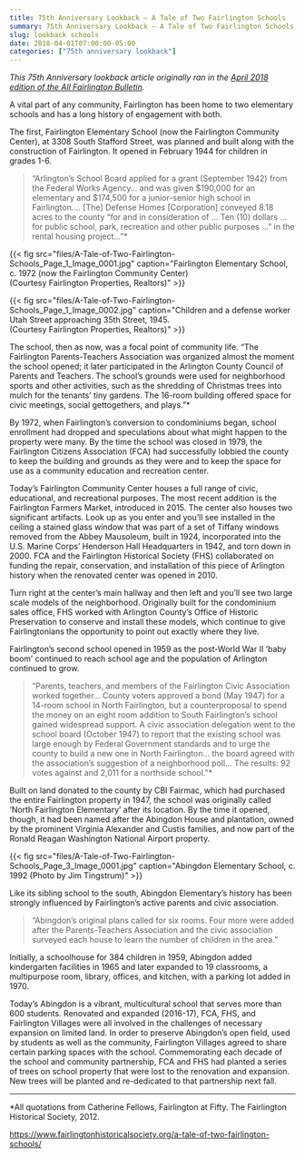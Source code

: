 ```yaml
---
title: 75th Anniversary Lookback — A Tale of Two Fairlington Schools
summary: 75th Anniversary Lookback — A Tale of Two Fairlington Schools
slug: lookback schools
date: 2018-04-01T07:00:00-05:00
categories: ["75th anniversary lookback"]
---
```


*This 75th Anniversary lookback article originally ran in the [April 2018 edition of the All Fairlington Bulletin](http://www.fca-fairlington.org/wp-content/uploads/april_2018_afb.pdf#page=17).*

A vital part of any community, Fairlington has been home to two elementary schools and has a long history of engagement with both.

The first, Fairlington Elementary School (now the Fairlington Community Center), at 3308 South Stafford Street, was planned and built along with the construction of Fairlington. It opened in February 1944 for children in grades 1-6.

> “Arlington’s School Board applied for a grant (September 1942) from the Federal Works Agency… and was given $190,000 for an elementary and $174,500 for a junior-senior high school in Fairlington…. [The] Defense Homes [Corporation] conveyed 8.18 acres to the county “for and in consideration of … Ten (10) dollars … for public school, park, recreation and other public purposes …” in the rental housing project…”*

{{< fig src="files/A-Tale-of-Two-Fairlington-Schools_Page_1_Image_0001.jpg" caption="Fairlington Elementary School, c. 1972 (now the Fairlington Community Center)<br>(Courtesy Fairlington Properties, Realtors)" >}}

{{< fig src="files/A-Tale-of-Two-Fairlington-Schools_Page_1_Image_0002.jpg" caption="Children and a defense worker Utah Street approaching 35th Street, 1945.<br>(Courtesy Fairlington Properties, Realtors)" >}}

The school, then as now, was a focal point of community life. “The Fairlington Parents-Teachers Association was organized almost the moment the school opened; it later participated in the Arlington County Council of Parents and Teachers. The school’s grounds were used for neighborhood sports and other activities, such as the shredding of Christmas trees into mulch for the tenants’ tiny gardens. The 16-room building offered space for civic meetings, social gettogethers, and plays.”*

By 1972, when Fairlington’s conversion to condominiums began, school enrollment had dropped and speculations about what might happen to the property were many. By the time the school was closed in 1979, the Fairlington Citizens Association (FCA) had successfully lobbied the county to keep the building and grounds as they were and to keep the space for use as a community education and recreation center.

Today’s Fairlington Community Center houses a full range of civic, educational, and recreational purposes. The most recent addition is the Fairlington Farmers Market, introduced in 2015. The center also houses two significant artifacts. Look up as you enter and you’ll see installed in the ceiling a stained glass window that was part of a set of Tiffany windows removed from the Abbey Mausoleum, built in 1924, incorporated into the U.S. Marine Corps’ Henderson Hall Headquarters in 1942, and torn down in 2000. FCA and the Fairlington Historical Society (FHS) collaborated on funding the repair, conservation, and installation of this piece of Arlington history when the renovated center was opened in 2010.

Turn right at the center’s main hallway and then left and you’ll see two large scale models of the neighborhood. Originally built for the condominium sales office, FHS worked with Arlington County’s Office of Historic Preservation to conserve and install these models, which continue to give Fairlingtonians the opportunity to point out exactly where they live.

Fairlington’s second school opened in 1959 as the post-World War II ‘baby boom’ continued to reach school age and the population of Arlington continued to grow.

> “Parents, teachers, and members of the Fairlington Civic Association worked together… County voters approved a bond (May 1947) for a 14-room school in North Fairlington, but a counterproposal to spend the money on an eight room addition to South Fairlington’s school gained widespread support. A civic association delegation went to the school board (October 1947) to report that the existing school was large enough by Federal Government standards and to urge the county to build a new one in North Fairlington… the board agreed with the association’s suggestion of a neighborhood poll… The results: 92 votes against and 2,011 for a northside school.”*

Built on land donated to the county by CBI Fairmac, which had purchased the entire Fairlington property in 1947, the school was originally called ‘North Fairlington Elementary’ after its location. By the time it opened, though, it had been named after the Abingdon House and plantation, owned by the prominent Virginia Alexander and Custis families, and now part of the Ronald Reagan Washington National Airport property.

{{< fig src="files/A-Tale-of-Two-Fairlington-Schools_Page_3_Image_0001.jpg" caption="Abingdon Elementary School, c. 1992 (Photo by Jim Tingstrum)" >}}

Like its sibling school to the south, Abingdon Elementary’s history has been strongly influenced by Fairlington’s active parents and civic association.

> “Abingdon’s original plans called for six rooms. Four more were added after the Parents-Teachers Association and the civic association surveyed each house to learn the number of children in the area.”

Initially, a schoolhouse for 384 children in 1959, Abingdon added kindergarten facilities in 1965 and later expanded to 19 classrooms, a multipurpose room, library, offices, and kitchen, with a parking lot added in 1970.

Today’s Abingdon is a vibrant, multicultural school that serves more than 600 students. Renovated and expanded (2016-17), FCA, FHS, and Fairlington Villages were all involved in the challenges of necessary expansion on limited land. In order to preserve Abingdon’s open field, used by students as well as the community, Fairlington Villages agreed to share certain parking spaces with the school. Commemorating each decade of the school and community partnership, FCA and FHS had planted a series of trees on school property that were lost to the renovation and expansion. New trees will be planted and re-dedicated to that partnership next fall.

---

*All quotations from Catherine Fellows, Fairlington at Fifty. The Fairlington Historical Society, 2012.

https://www.fairlingtonhistoricalsociety.org/a-tale-of-two-fairlington-schools/